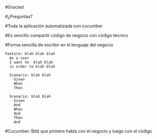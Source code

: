
#Gracias!

#¿Preguntas?

#Toda la aplicación automatizada con cucumber 

#Es sencillo compartir código de negocio con código técnico

#Forma sencilla de escribir en el lenguaje del negocio

~~~~ {.cucumber}
Feature: blah blah blah
  As a user
  I want to  blah blah
  in order to blah blah

  Scenario: blah blah
    Given
    When
    Then

  Scenario: blah blah
    Given
    And
    When
    And
    Then
    And

~~~~

#Cucumber: Bdd que primero habla con el negocio y luego con el código

